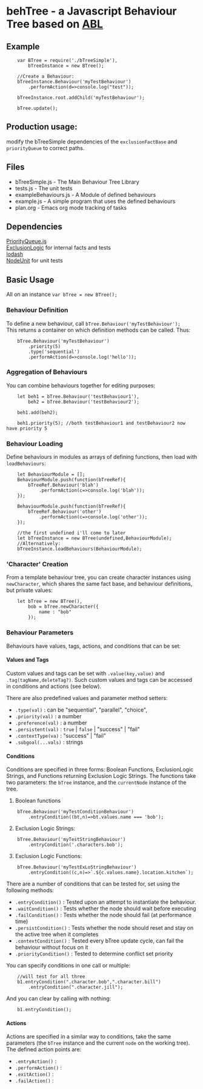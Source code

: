 # behTree - a Javascript Behaviour Tree based on [ABL](https://abl.soe.ucsc.edu/index.php/Main_Page)

## Example
```
    var BTree = require('./bTreeSimple'),
        bTreeInstance = new BTree();
    
    //Create a Behaviour:
    bTreeInstance.Behaviour('myTestBehaviour')
        .performAction(d=>console.log("test"));
        
    bTreeInstance.root.addChild('myTestBehaviour');
    
    bTree.update();
```

## Production usage:
modify the bTreeSimple dependencies of the `exclusionFactBase` and `priorityQueue` to correct paths.
    

## Files
* bTreeSimple.js - The Main Behaviour Tree Library
* tests.js - The unit tests
* exampleBehaviours.js - A Module of defined behaviours
* example.js - A simple program that uses the defined behaviours
* plan.org - Emacs org mode tracking of tasks

## Dependencies
[PriorityQueue.js](https://github.com/jgrey4296/priorityQueue.js)  
[ExclusionLogic](http://github.com/jgrey4296/exclusionLogic) for internal facts and tests  
[lodash](https://lodash.com/)  
[NodeUnit](https://github.com/caolan/nodeunit) for unit tests  

## Basic Usage
All on an instance `var bTree = new BTree();`

### Behaviour Definition
To define a new behaviour, call `bTree.Behaviour('myTestBehaviour');`  
This returns a container on which definition methods can be called.
Thus:
```
    bTree.Behaviour('myTestBehaviour')
        .priority(5)
        .type('sequential')
        .performAction(d=>console.log('hello'));
```

### Aggregation of Behaviours
You can combine behaviours together for editing purposes:
```
    let beh1 = bTree.Behaviour('testBehaviour1'),
        beh2 = bTree.Behaviour('testBehaviour2');
        
    beh1.add(beh2);
    
    beh1.priority(5); //both testBehaviour1 and testBehaviour2 now have priority 5
```

### Behaviour Loading
Define behaviours in modules as arrays of defining functions, then load with `loadBehaviours`:
```
    let BehaviourModule = [];
    BehaviourModule.push(function(bTreeRef){
        bTreeRef.Behaviour('blah')
            .performAction(c=>console.log('blah'));
    });

    BehaviourModule.push(function(bTreeRef){
        bTreeRef.Behaviour('other')
            .performAction(c=>console.log('other'));
    });

    //the first undefined i'll come to later
    let bTreeInstance = new BTree(undefined,BehaviourModule);
    //Alternatively:
    bTreeInstance.loadBehaviours(BehaviourModule);
```

### 'Character' Creation
From a template behaviour tree, you can create character instances using `newCharacter`,
which shares the same fact base, and behaviour definitions, but private values:
```
    let bTree = new BTree(),
        bob = bTree.newCharacter({
            name : "bob"
        });
```

### Behaviour Parameters
Behaviours have values, tags, actions, and conditions that can be set: 

#### Values and Tags
Custom values and tags can be set with `.value(key,value)` and `.tag(tagName,deleteTag?)`. 
Such custom values and tags can be accessed in conditions and actions (see below).  

There are also predefined values and parameter method setters:
- `.type(val)` : can be "sequential", "parallel", "choice",
- `.priority(val)` : a number
- `.preference(val)` : a number
- `.persistent(val)` : `true` | `false` | "success" | "fail"
- `.contextType(va)` : "success" | "fail"
- `.subgoal(...vals)` : strings

#### Conditions
Conditions are specified in three forms: Boolean Functions, ExclusionLogic Strings, and Functions returning
Exclusion Logic Strings. The functions take two parameters: the `bTree` instance, and the `currentNode` instance of the tree.  

1. Boolean functions
```
    bTree.Behaviour('myTestConditionBehaviour')
        .entryCondition((bt,n)=>bt.values.name === 'bob');
```

2. Exclusion Logic Strings:
```
    bTree.Behaviour('myTestStringBehaviour')
        .entryCondition('.characters.bob');
```
3. Exclusion Logic Functions:
```
    bTree.Behaviour('myTestExLoStringBehaviour')
        .entryCondition((c,n)=>`.${c.values.name}.location.kitchen`);
```

There are a number of conditions that can be tested for, set using the following methods:
- `.entryCondition()` : Tested upon an attempt to instantiate the behaviour.
- `.waitCondition()` : Tests whether the node should wait before executing
- `.failCondition()` : Tests whether the node should fail (at performance time)
- `.persistCondition()` : Tests whether the node should reset and stay on the active tree when it completes
- `.contextCondition()` : Tested every bTree update cycle, can fail the behaviour without focus on it
- `.priorityCondition()` : Tested to determine conflict set priority

You can specify conditions in one call or multiple:
```
    //will test for all three
    b1.entryCondition(".character.bob",".character.bill")
        .entryCondition(".character.jill");
```
And you can clear by calling with nothing:
```
    b1.entryCondition();
```

#### Actions
Actions are specified in a similar way to conditions, take the same parameters (the `bTree` instance and the current `node` on the working tree). 
The defined action points are:
- `.entryAction()` : 
- `.performAction()` : 
- `.exitAction()` : 
- `.failAction()` : 


